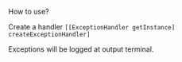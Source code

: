 How to use?

Create a handler
`[[ExceptionHandler getInstance] createExceptionHandler]`

Exceptions will be logged at output terminal.
